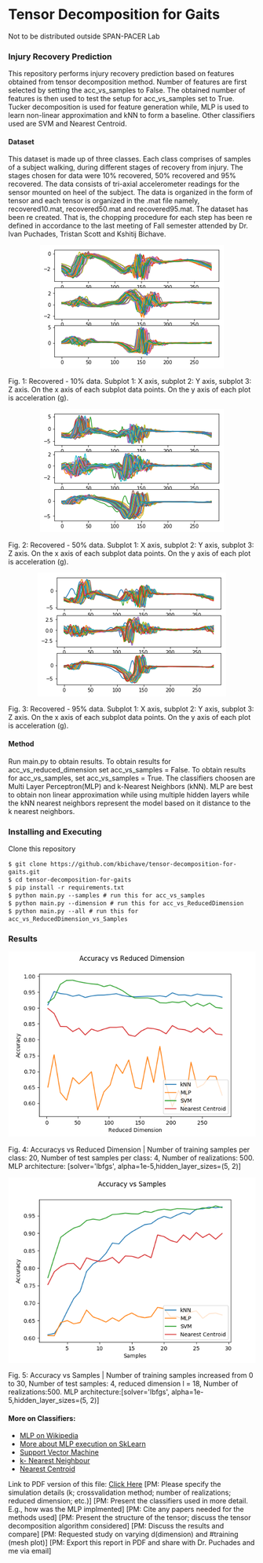 # Tensor Decomposition for Gaits

Not to be distributed outside SPAN-PACER Lab

### Injury Recovery Prediction
This repository performs injury recovery prediction based on features obtained from tensor decomposition method. Number of features are first selected by setting the acc_vs_samples to False. The obtained number of features is then used to test the setup for acc_vs_samples set to True. Tucker decomposition is used for feature generation while, MLP is used to learn non-linear approximation and kNN to form a baseline. Other classifiers used are SVM and Nearest Centroid. 

#### Dataset
This dataset is made up of three classes. Each class comprises of samples of a subject walking, during different stages of recovery from injury. The stages chosen for data were 10% recovered, 50% recovered and 95% recovered. The data consists of tri-axial accelerometer readings for the sensor mounted on heel of the subject. The data is organized in the form of tensor and each tensor is organized in the .mat file namely, recovered10.mat, recovered50.mat and recovered95.mat. The dataset has been re created. That is, the chopping procedure for each step has been re defined in accordance to the last meeting of Fall semester attended by Dr. Ivan Puchades, Tristan Scott and Kshitij Bichave.

<p align="center">
    <img src="https://github.com/kbichave/tensor-decomposition-for-gaits/blob/master/Figures/recovered10.png">
</p>

Fig. 1: Recovered - 10% data. Subplot 1: X axis, subplot 2: Y axis, subplot 3: Z axis. On the x axis of each subplot data points. On the y axis of each plot is acceleration (g).

<p align="center">
    <img  src="https://github.com/kbichave/tensor-decomposition-for-gaits/blob/master/Figures/recovered50.png">
</p>

Fig. 2: Recovered - 50% data. Subplot 1: X axis, subplot 2: Y axis, subplot 3: Z axis. On the x axis of each subplot data points. On the y axis of each plot is acceleration (g).

<p align="center">
    <img  src="https://github.com/kbichave/tensor-decomposition-for-gaits/blob/master/Figures/recovered95.png">
</p>

Fig. 3: Recovered - 95% data. Subplot 1: X axis, subplot 2: Y axis, subplot 3: Z axis. On the x axis of each subplot data points. On the y axis of each plot is acceleration (g).

#### Method
Run main.py to obtain results. To obtain results for acc_vs_reduced_dimension set acc_vs_samples = False. To obtain results for acc_vs_samples, set acc_vs_samples = True. The classifiers choosen are Multi Layer Perceptron(MLP) and k-Nearest Neighbors (kNN). MLP are best to obtain non linear approximation while using multiple hidden layers while the kNN nearest neighbors represent the model based on it distance to the k nearest neighbors. 

### Installing and Executing

Clone this repository

```
$ git clone https://github.com/kbichave/tensor-decomposition-for-gaits.git
$ cd tensor-decomposition-for-gaits
$ pip install -r requirements.txt
$ python main.py --samples # run this for acc_vs_samples
$ python main.py --dimension # run this for acc_vs_ReducedDimension
$ python main.py --all # run this for acc_vs_ReducedDimension_vs_Samples
```

### Results

<p align="center">
    <img src="https://github.com/kbichave/tensor-decomposition-for-gaits/blob/master/Figures/acc_vs_reducedDimension.png">
    
</p>
Fig. 4: Accuracys vs Reduced Dimension | Number of training samples per class: 20, Number of test samples per class: 4, Number of realizations: 500. MLP architecture: [solver='lbfgs', alpha=1e-5,hidden_layer_sizes=(5, 2)]

<p align="center">
    <img  src="https://github.com/kbichave/tensor-decomposition-for-gaits/blob/master/Figures/acc_vs_samples.png">
</p>

Fig. 5: Accuracy vs Samples  | Number of training samples increased from 0 to 30, Number of test samples: 4, reduced dimension l = 18, Number of realizations:500. MLP architecture:[solver='lbfgs', alpha=1e-5,hidden_layer_sizes=(5, 2)]

#### More on Classifiers: 
* [MLP on Wikipedia](https://en.wikipedia.org/wiki/Multilayer_perceptron)
* [More about MLP execution on SkLearn](https://scikit-learn.org/stable/modules/generated/sklearn.neural_network.MLPClassifier.html)
* [Support Vector Machine](https://scikit-learn.org/stable/modules/svm.html)
* [k- Nearest Neighbour](https://scikit-learn.org/stable/modules/generated/sklearn.neighbors.KNeighborsClassifier.html)
* [Nearest Centroid](https://scikit-learn.org/stable/modules/generated/sklearn.neighbors.NearestCentroid.html)

Link to PDF version of this file: [Click Here](https://github.com/kbichave/tensor-decomposition-for-gaits/blob/master/PDFs/README.pdf)
[PM: Please specify the simulation details (k; crossvalidation method; number of realizations; reduced dimension; etc.)]
[PM: Present the classifiers used in more detail. E.g., how was the MLP implmented]
[PM: Cite any papers needed for the methods used]
[PM: Present the structure of the tensor; discuss the tensor decomposition algorithm considered]
[PM: Discuss the results and compare]
[PM: Requested study on varying d(dimension) and #training (mesh plot)]
[PM: Export this report in PDF and share with Dr. Puchades and me via email]
